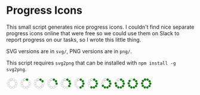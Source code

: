 Progress Icons
==============

This small script generates nice progress icons. I couldn't find nice separate progress icons online that were
free so we could use them on Slack to report progress on our tasks, so I wrote this little thing.

SVG versions are in `svg/`, PNG versions are in `png/`.

This script requires `svg2png` that can be installed with `npm install -g svg2png`.

![](https://raw.githubusercontent.com/elifiner/progress-icons/master/png/progress-0.png)
![](https://raw.githubusercontent.com/elifiner/progress-icons/master/png/progress-10.png)
![](https://raw.githubusercontent.com/elifiner/progress-icons/master/png/progress-20.png)
![](https://raw.githubusercontent.com/elifiner/progress-icons/master/png/progress-30.png)
![](https://raw.githubusercontent.com/elifiner/progress-icons/master/png/progress-40.png)
![](https://raw.githubusercontent.com/elifiner/progress-icons/master/png/progress-50.png)
![](https://raw.githubusercontent.com/elifiner/progress-icons/master/png/progress-60.png)
![](https://raw.githubusercontent.com/elifiner/progress-icons/master/png/progress-70.png)
![](https://raw.githubusercontent.com/elifiner/progress-icons/master/png/progress-80.png)
![](https://raw.githubusercontent.com/elifiner/progress-icons/master/png/progress-90.png)
![](https://raw.githubusercontent.com/elifiner/progress-icons/master/png/progress-100.png)
